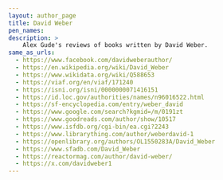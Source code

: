 ```yaml
---
layout: author_page
title: David Weber
pen_names:
description: >
    Alex Gude's reviews of books written by David Weber.
same_as_urls:
  - https://www.facebook.com/davidweberauthor/
  - https://en.wikipedia.org/wiki/David_Weber
  - https://www.wikidata.org/wiki/Q588653
  - https://viaf.org/en/viaf/171240
  - https://isni.org/isni/0000000071416151
  - https://id.loc.gov/authorities/names/n96016522.html
  - https://sf-encyclopedia.com/entry/weber_david
  - https://www.google.com/search?kgmid=/m/0191zt
  - https://www.goodreads.com/author/show/10517
  - https://www.isfdb.org/cgi-bin/ea.cgi?2243
  - https://www.librarything.com/author/weberdavid-1
  - https://openlibrary.org/authors/OL1550283A/David_Weber
  - https://www.sfadb.com/David_Weber
  - https://reactormag.com/author/david-weber/
  - https://x.com/davidweber1
---
```

